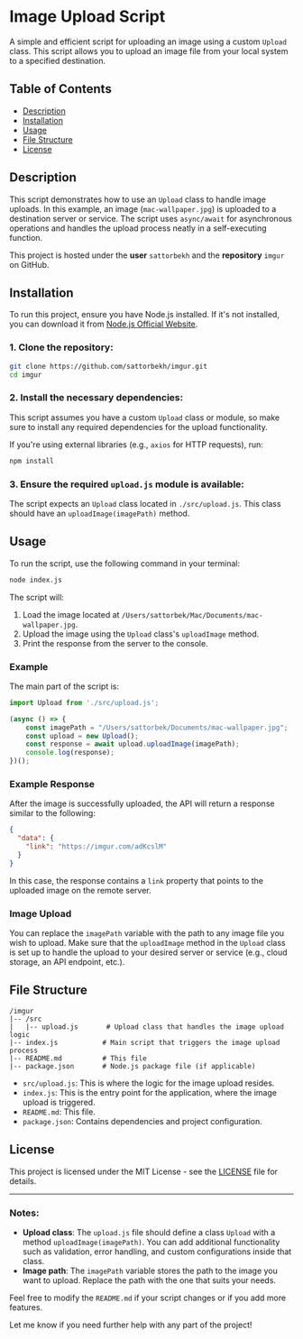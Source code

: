 # Image Upload Script

A simple and efficient script for uploading an image using a custom `Upload` class. This script allows you to upload an image file from your local system to a specified destination.

## Table of Contents

- [Description](#description)
- [Installation](#installation)
- [Usage](#usage)
- [File Structure](#file-structure)
- [License](#license)

## Description

This script demonstrates how to use an `Upload` class to handle image uploads. In this example, an image (`mac-wallpaper.jpg`) is uploaded to a destination server or service. The script uses `async/await` for asynchronous operations and handles the upload process neatly in a self-executing function.

This project is hosted under the **user** `sattorbekh` and the **repository** `imgur` on GitHub.

## Installation

To run this project, ensure you have Node.js installed. If it's not installed, you can download it from [Node.js Official Website](https://nodejs.org/).

### 1. Clone the repository:

```bash
git clone https://github.com/sattorbekh/imgur.git
cd imgur
```

### 2. Install the necessary dependencies:

This script assumes you have a custom `Upload` class or module, so make sure to install any required dependencies for the upload functionality.

If you're using external libraries (e.g., `axios` for HTTP requests), run:

```bash
npm install
```

### 3. Ensure the required `upload.js` module is available:

The script expects an `Upload` class located in `./src/upload.js`. This class should have an `uploadImage(imagePath)` method.

## Usage

To run the script, use the following command in your terminal:

```bash
node index.js
```

The script will:
1. Load the image located at `/Users/sattorbek/Mac/Documents/mac-wallpaper.jpg`.
2. Upload the image using the `Upload` class's `uploadImage` method.
3. Print the response from the server to the console.

### Example

The main part of the script is:

```javascript
import Upload from './src/upload.js';

(async () => {
    const imagePath = "/Users/sattorbek/Documents/mac-wallpaper.jpg";
    const upload = new Upload();
    const response = await upload.uploadImage(imagePath);
    console.log(response);
})();
```

### Example Response

After the image is successfully uploaded, the API will return a response similar to the following:

```json
{
  "data": {
    "link": "https://imgur.com/adKcslM"
  }
}
```

In this case, the response contains a `link` property that points to the uploaded image on the remote server.

### Image Upload

You can replace the `imagePath` variable with the path to any image file you wish to upload. Make sure that the `uploadImage` method in the `Upload` class is set up to handle the upload to your desired server or service (e.g., cloud storage, an API endpoint, etc.).

## File Structure

```
/imgur
|-- /src
|   |-- upload.js       # Upload class that handles the image upload logic
|-- index.js           # Main script that triggers the image upload process
|-- README.md          # This file
|-- package.json       # Node.js package file (if applicable)
```

- `src/upload.js`: This is where the logic for the image upload resides.
- `index.js`: This is the entry point for the application, where the image upload is triggered.
- `README.md`: This file.
- `package.json`: Contains dependencies and project configuration.

## License

This project is licensed under the MIT License - see the [LICENSE](LICENSE) file for details.

---

### Notes:

- **Upload class**: The `upload.js` file should define a class `Upload` with a method `uploadImage(imagePath)`. You can add additional functionality such as validation, error handling, and custom configurations inside that class.
- **Image path**: The `imagePath` variable stores the path to the image you want to upload. Replace the path with the one that suits your needs.

Feel free to modify the `README.md` if your script changes or if you add more features.

Let me know if you need further help with any part of the project!
